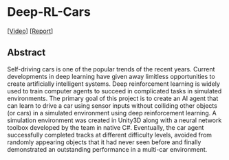 # Deep-RL-Cars

[[Video](https://www.youtube.com/watch?v=QPsBcc7cKsM)]
[[Report](https://drive.google.com/file/d/1bbeWm79buSF_APoqtxqj5IedHD2zMKpf/view?usp=sharing)]

## Abstract
Self-driving cars is one of the popular trends of the recent years. Current developments in deep learning have given away limitless opportunities to create artificially intelligent systems. Deep reinforcement learning is widely used to train computer agents to succeed in complicated tasks in simulated environments. The primary goal of this project is to create an AI agent that can learn to drive a car using sensor inputs without colliding other objects (or cars) in a simulated environment using deep reinforcement learning. A simulation environment was created in Unity3D along with a neural network toolbox developed by the team in native C#. Eventually, the car agent successfully completed tracks at different difficulty levels, avoided from randomly appearing objects that it had never seen before and finally demonstrated an outstanding performance in a multi-car environment.
